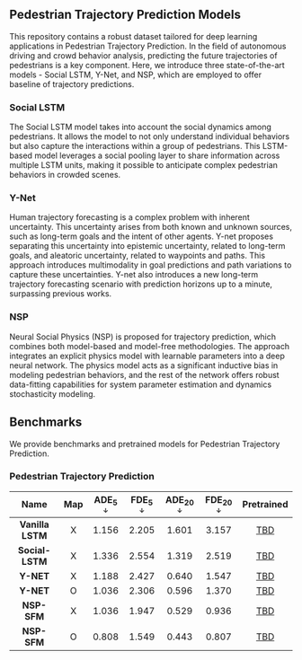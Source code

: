 ## Pedestrian Trajectory Prediction Models

This repository contains a robust dataset tailored for deep learning applications in Pedestrian Trajectory Prediction. In the field of autonomous driving and crowd behavior analysis, predicting the future trajectories of pedestrians is a key component. Here, we introduce three state-of-the-art models - Social LSTM, Y-Net, and NSP, which are employed to offer baseline of trajectory predictions.



### Social LSTM
The Social LSTM model takes into account the social dynamics among pedestrians. It allows the model to not only understand individual behaviors but also capture the interactions within a group of pedestrians. This LSTM-based model leverages a social pooling layer to share information across multiple LSTM units, making it possible to anticipate complex pedestrian behaviors in crowded scenes.


### Y-Net
Human trajectory forecasting is a complex problem with inherent uncertainty. This uncertainty arises from both known and unknown sources, such as long-term goals and the intent of other agents. Y-net proposes separating this uncertainty into epistemic uncertainty, related to long-term goals, and aleatoric uncertainty, related to waypoints and paths. This approach introduces multimodality in goal predictions and path variations to capture these uncertainties. Y-net also introduces a new long-term trajectory forecasting scenario with prediction horizons up to a minute, surpassing previous works.


### NSP
Neural Social Physics (NSP) is proposed for trajectory prediction, which combines both model-based and model-free methodologies. The approach integrates an explicit physics model with learnable parameters into a deep neural network. The physics model acts as a significant inductive bias in modeling pedestrian behaviors, and the rest of the network offers robust data-fitting capabilities for system parameter estimation and dynamics stochasticity modeling.




## Benchmarks
We provide benchmarks and pretrained models for Pedestrian Trajectory Prediction.


### Pedestrian Trajectory Prediction
|**Name**|**Map**|**ADE<sub>5<sub> &darr;**|**FDE<sub>5<sub> &darr;**| **ADE<sub>20<sub> &darr;** | **FDE<sub>20<sub> &darr;** | **Pretrained** |
|:---:|:---:|:---:|:---:|:---:|:---:|:---:|
|**Vanilla LSTM**| X|1.156 | 2.205 | 1.601 | 3.157 | <a href="">TBD</a>|
|**Social-LSTM**| X | 1.336 | 2.554 | 1.319 | 2.519 | <a href="">TBD</a>|
|**Y-NET**| X | 1.188 | 2.427 | 0.640 | 1.547 | <a href="">TBD</a>|
|**Y-NET**| O | 1.036 | 2.306 | 0.596 | 1.370 | <a href="">TBD</a>|
|**NSP-SFM**| X | 1.036 | 1.947 | 0.529 | 0.936 | <a href="">TBD</a>|
|**NSP-SFM**| O | 0.808 | 1.549 | 0.443 | 0.807 | <a href="">TBD</a>|
